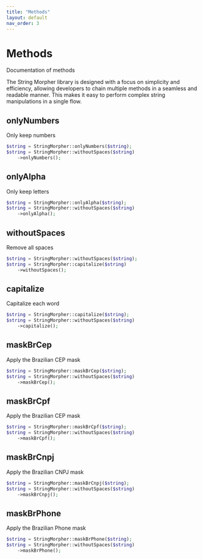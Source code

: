 ```yaml
---
title: "Methods"
layout: default
nav_order: 3
---
```


# Methods

Documentation of methods

The String Morpher library is designed with a focus on simplicity and efficiency, allowing developers to chain multiple methods in a seamless and readable manner. This makes it easy to perform complex string manipulations in a single flow.

## onlyNumbers
Only keep numbers

```php
$string = StringMorpher::onlyNumbers($string);
$string = StringMorpher::withoutSpaces($string)
    ->onlyNumbers();
```

## onlyAlpha
Only keep letters

```php
$string = StringMorpher::onlyAlpha($string);
$string = StringMorpher::withoutSpaces($string)
    ->onlyAlpha();
```

## withoutSpaces
Remove all spaces

```php
$string = StringMorpher::withoutSpaces($string);
$string = StringMorpher::capitalize($string)
    ->withoutSpaces();
```

## capitalize
Capitalize each word

```php
$string = StringMorpher::capitalize($string);
$string = StringMorpher::withoutSpaces($string)
    ->capitalize();
```

## maskBrCep
Apply the Brazilian CEP mask

```php
$string = StringMorpher::maskBrCep($string);
$string = StringMorpher::withoutSpaces($string)
    ->maskBrCep();
```

## maskBrCpf
Apply the Brazilian CEP mask

```php
$string = StringMorpher::maskBrCpf($string);
$string = StringMorpher::withoutSpaces($string)
    ->maskBrCpf();
```

## maskBrCnpj
Apply the Brazilian CNPJ mask

```php
$string = StringMorpher::maskBrCnpj($string);
$string = StringMorpher::withoutSpaces($string)
    ->maskBrCnpj();
```

## maskBrPhone
Apply the Brazilian Phone mask

```php
$string = StringMorpher::maskBrPhone($string);
$string = StringMorpher::withoutSpaces($string)
    ->maskBrPhone();
```
